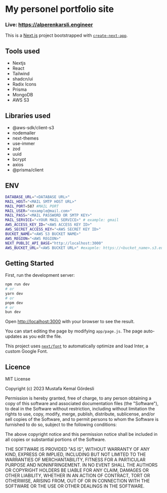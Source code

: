 # My personel portfolio site

### Live: https://alperenkarsli.engineer

This is a [Next.js](https://nextjs.org/) project bootstrapped with [`create-next-app`](https://github.com/vercel/next.js/tree/canary/packages/create-next-app).

## Tools used

-   Nextjs
-   React
-   Tailwind
-   shadcn/ui
-   Radix Icons
-   Prisma
-   MongoDB
-   AWS S3

## Libraries used

-   @aws-sdk/client-s3
-   nodemailer
-   next-themes
-   use-immer
-   zod
-   uuid
-   bcrypt
-   axios
-   @prisma/client

## ENV

```bash
DATABASE_URL="<DATABASE URL>"
MAIL_HOST="<MAIL SMTP HOST URL>"
MAIL_PORT=587 #MAIL PORT
MAIL_USER="<example@mail.com>"
MAIL_PASS="<MAIL PASSWORD OR SMTP KEY>"
MAIL_SERVICE="<YOUR MAIL SERVICE>" # example: gmail
AWS_ACCESS_KEY_ID="<AWS ACCESS KEY ID>"
AWS_SECRET_ACCESS_KEY="<AWS SECRET KEY ID>"
BUCKET_NAME="<AWS S3 BUCKET NAME>"
AWS_REGION="<AWS REGION>"
NEXT_PUBLIC_API_BASE="http://localhost:3000"
AWS_BUCKET_URL="<AWS BUCKET URL>" #exapmle: https://<bucket_name>.s3.eu-central-1.amazonaws.com/
```

## Getting Started

First, run the development server:

```bash
npm run dev
# or
yarn dev
# or
pnpm dev
# or
bun dev
```

Open [http://localhost:3000](http://localhost:3000) with your browser to see the result.

You can start editing the page by modifying `app/page.js`. The page auto-updates as you edit the file.

This project uses [`next/font`](https://nextjs.org/docs/basic-features/font-optimization) to automatically optimize and load Inter, a custom Google Font.

## Licence

MIT License

Copyright (c) 2023 Mustafa Kemal Gördesli

Permission is hereby granted, free of charge, to any person obtaining a copy
of this software and associated documentation files (the "Software"), to deal
in the Software without restriction, including without limitation the rights
to use, copy, modify, merge, publish, distribute, sublicense, and/or sell
copies of the Software, and to permit persons to whom the Software is
furnished to do so, subject to the following conditions:

The above copyright notice and this permission notice shall be included in all
copies or substantial portions of the Software.

THE SOFTWARE IS PROVIDED "AS IS", WITHOUT WARRANTY OF ANY KIND, EXPRESS OR
IMPLIED, INCLUDING BUT NOT LIMITED TO THE WARRANTIES OF MERCHANTABILITY,
FITNESS FOR A PARTICULAR PURPOSE AND NONINFRINGEMENT. IN NO EVENT SHALL THE
AUTHORS OR COPYRIGHT HOLDERS BE LIABLE FOR ANY CLAIM, DAMAGES OR OTHER
LIABILITY, WHETHER IN AN ACTION OF CONTRACT, TORT OR OTHERWISE, ARISING FROM,
OUT OF OR IN CONNECTION WITH THE SOFTWARE OR THE USE OR OTHER DEALINGS IN THE
SOFTWARE.
